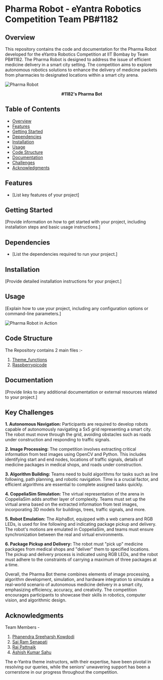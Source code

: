 # Pharma Robot - eYantra Robotics Competition Team PB#1182 

## Overview

This repository contains the code and documentation for the Pharma Robot developed for the eYantra Robotics Competition at IIT Bombay by Team PB#1182. The Pharma Robot is designed to address the issue of efficient medicine delivery in a smart city setting. The competition aims to explore autonomous robotics solutions to enhance the delivery of medicine packets from pharmacies to designated locations within a smart city arena.

![Pharma Robot](https://github.com/Sree-harsh/PharmaBot-eYRC-2k23/assets/98598677/b339a841-0978-489b-85ae-5bc6954491ba)
<p align="center"><strong>#1182's Pharma Bot</strong></p>

## Table of Contents

- [Overview](#overview)
- [Features](#features)
- [Getting Started](#getting-started)
- [Dependencies](#dependencies)
- [Installation](#installation)
- [Usage](#usage)
- [Code Structure](#code-structure)
- [Documentation](#documentation)
- [Challenges](#key-challenges)
- [Acknowledgments](#acknowledgments)

## Features

- [List key features of your project]

## Getting Started

[Provide information on how to get started with your project, including installation steps and basic usage instructions.]

## Dependencies

- [List the dependencies required to run your project.]

## Installation

[Provide detailed installation instructions for your project.]

## Usage

[Explain how to use your project, including any configuration options or command-line parameters.]

![Pharma Robot in Action](docs/gifs/pharma_robot.gif)

## Code Structure

The Repository contains 2 main files :-
1. [Theme_functions](/PB_1182_PB_theme_functions.py)
2. [Raspberrypicode](/PB_1182_Raspberrypicode.py)

## Documentation

[Provide links to any additional documentation or external resources related to your project.]


## Key Challenges

**1. Autonomous Navigation:** Participants are required to develop robots capable of autonomously navigating a 5x5 grid representing a smart city. The robot must move through the grid, avoiding obstacles such as roads under construction and responding to traffic signals.
   
**2. Image Processing:** The competition involves extracting critical information from test images using OpenCV and Python. This includes identifying start and end nodes, locations of traffic signals, details of medicine packages in medical shops, and roads under construction.

**3. Algorithm Building:** Teams need to build algorithms for tasks such as line following, path planning, and robotic navigation. Time is a crucial factor, and efficient algorithms are essential to complete assigned tasks quickly.

**4. CoppeliaSim Simulation:** The virtual representation of the arena in CoppeliaSim adds another layer of complexity. Teams must set up the virtual arena based on the extracted information from test images, incorporating 3D models for buildings, trees, traffic signals, and more.

**5. Robot Emulation:** The AlphaBot, equipped with a web camera and RGB LEDs, is used for line following and indicating package pickup and delivery. The robot's motions are emulated in CoppeliaSim, and teams must ensure synchronization between the real and virtual environments.

**6. Package Pickup and Delivery:** The robot must "pick up" medicine packages from medical shops and "deliver" them to specified locations. The pickup and delivery process is indicated using RGB LEDs, and the robot must adhere to the constraints of carrying a maximum of three packages at a time.

Overall, the Pharma Bot theme combines elements of image processing, algorithm development, simulation, and hardware integration to simulate a real-world scenario of autonomous medicine delivery in a smart city, emphasizing efficiency, accuracy, and creativity. The competition encourages participants to showcase their skills in robotics, computer vision, and algorithmic design.

## Acknowledgments

Team Members - 
1. [Phanendra Sreeharsh Kowdodi](https://github.com/Sree-harsh)
2. [Sai Ram Senapati](https://github.com/Sai1Ram)
3. [Raj Pattnaik](https://github.com/Tannic-Paprika)
4. [Ashish Kumar Sahu](https://github.com/ashishedge)

The e-Yantra theme instructors, with their expertise, have been pivotal in resolving our queries, while the seniors' unwavering support has been a cornerstone in our progress throughout the competition.

